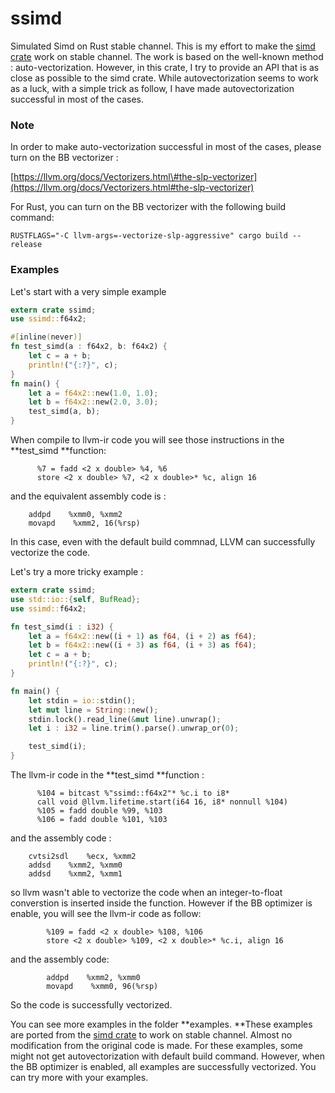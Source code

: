 # ssimd

Simulated Simd on Rust stable channel. This is my effort to make the [simd crate](https://github.com/rust-lang-nursery/simd) work on stable channel. The work is based on the well-known method : auto-vectorization. However, in this crate, I try to provide an API that is as close as possible to the simd crate. While autovectorization seems to work as a luck, with a simple trick as follow, I have made autovectorization successful in most of the cases.

### Note

In order to make auto-vectorization successful in most of the cases, please turn on the BB vectorizer :

[https://llvm.org/docs/Vectorizers.html\#the-slp-vectorizer](https://llvm.org/docs/Vectorizers.html#the-slp-vectorizer)

For Rust, you can turn on the BB vectorizer with the following build command:

```
RUSTFLAGS="-C llvm-args=-vectorize-slp-aggressive" cargo build --release
```

### Examples

Let's start with a very simple example

```rust
extern crate ssimd;
use ssimd::f64x2;

#[inline(never)]
fn test_simd(a : f64x2, b: f64x2) {    
    let c = a + b;
    println!("{:?}", c);
}
fn main() {
    let a = f64x2::new(1.0, 1.0);
    let b = f64x2::new(2.0, 3.0);
    test_simd(a, b);
}
```

When compile to llvm-ir code you will see those instructions in the **test\_simd **function:

```
      %7 = fadd <2 x double> %4, %6
      store <2 x double> %7, <2 x double>* %c, align 16
```

and the equivalent assembly code is :

```
    addpd    %xmm0, %xmm2
    movapd    %xmm2, 16(%rsp)
```

In this case, even with the default build commnad, LLVM can successfully vectorize the code.

Let's try a more tricky example :

```rust
extern crate ssimd;
use std::io::{self, BufRead};
use ssimd::f64x2;

fn test_simd(i : i32) {
    let a = f64x2::new((i + 1) as f64, (i + 2) as f64);
    let b = f64x2::new((i + 3) as f64, (i + 3) as f64);
    let c = a + b;
    println!("{:?}", c);
}

fn main() {
    let stdin = io::stdin();
    let mut line = String::new();
    stdin.lock().read_line(&mut line).unwrap();
    let i : i32 = line.trim().parse().unwrap_or(0);

    test_simd(i);
}
```

The llvm-ir code in the **test\_simd **function :

```
      %104 = bitcast %"ssimd::f64x2"* %c.i to i8*
      call void @llvm.lifetime.start(i64 16, i8* nonnull %104)
      %105 = fadd double %99, %103
      %106 = fadd double %101, %103
```

and the assembly code :

```
    cvtsi2sdl    %ecx, %xmm2
    addsd    %xmm2, %xmm0
    addsd    %xmm2, %xmm1
```

so llvm wasn't able to vectorize the code when an integer-to-float converstion is inserted inside the function. However if the BB optimizer is enable, you will see the llvm-ir code as follow:

```
        %109 = fadd <2 x double> %108, %106
        store <2 x double> %109, <2 x double>* %c.i, align 16
```

and the assembly code:

```
        addpd    %xmm2, %xmm0
        movapd    %xmm0, 96(%rsp)
```

So the code is successfully vectorized.

You can see more examples in the folder **examples. **These examples are ported from the [simd crate](https://github.com/rust-lang-nursery/simd) to work on stable channel. Almost no modification from the original code is made. For these examples, some might not get autovectorization with default build command. However, when the BB optimizer is enabled, all examples are successfully vectorized. You can try more with your examples.

